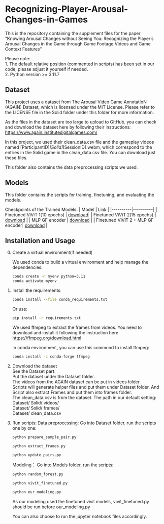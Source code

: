 # Recognizing-Player-Arousal-Changes-in-Games
This is the repository containing the supplement files for the paper "Knowing Arousal Changes without Seeing You: Recognizing the Player’s Arousal Changes in the Game through Game Footage Videos and Game Context Features"  

Please note:    
    1. The default relative position (commented in scripts) has been set in our code, please adjust it yourself if needed.   
    2. Python version >= 3.11.7  


## Dataset
This project uses a dataset from The Arousal Video Game AnnotatIoN (AGAIN) Dataset, which is licensed under the MIT License. Please refer to the LICENSE file in the Solid folder under this folder for more information.  

As the files in the dataset are too large to upload to GitHub, you can check and download the dataset here by following their instructions: https://www.again.institutedigitalgames.com/   

In this project, we used their clean_data.csv file and the gameplay videos named [ParticipantID]_[Solid]_[SessionID].webm, which correspond to the entries in the Solid game in the clean_data.csv file. You can download just these files.

This folder also contains the data preprocessing scripts we used.

## Models
This folder contains the scripts for training, finetuning, and evaluating the models.

Checkpoints of the Trained Models:
| Model | Link |
|----------|----------|
| Finetuned ViViT 1(10 epochs) | [download](https://drive.google.com/drive/folders/1VSUL2-XHr5sp_mtwJcTGwJoa8KNb-OnY?usp=drive_link)| 
| Finetuned ViViT 2(15 epochs) | [download](https://drive.google.com/drive/folders/14x9Qb2qxn5HpwJLQPoRkjNAhbo8MnSGZ?usp=drive_link) |
| MLP GF encoder | [download](https://drive.google.com/file/d/1rT1j6ugatiFsV0I52X3Cen2BEsqVhHoh/view?usp=drive_link) |
| Finetuned ViViT 2 + MLP GF encoder|  [download](https://drive.google.com/file/d/1Ya_u_72jQxs63orvLeVjxYNtWXmx2Cn_/view?usp=drive_link)  |


## Installation and Usage
0. Create a virtual environment(if needed)    

    We used conda to build a virtual environment and help manage the dependencies:
    ```bash
    conda create -n myenv python=3.11  
    conda activate myenv 
    ```
    
1. Install the requirements:
    ```bash
    conda install --file conda_requirements.txt
    ```
    Or use:
    ```bash
    pip install -r requirements.txt
    ```
    We used ffmpeg to extract the frames from videos. You need to download and install it following the instruction here:
    https://ffmpeg.org/download.html
   
    In conda environment, you can use this commond to install ffmpeg:
    ```bash
    conda install -c conda-forge ffmpeg
    ```

2. Download the dataset  
   See the Dataset part.    
   Put the dataset under the Dataset folder.   
   The videos from the AGAIN dataset can be put in videos folder.  
   Scripts will generate helper files and put them under Dataset folder. And Script also extract Frames and put them into frames folder.    
   The clean_data.csv is from the dataset.
   The path in our default setting:  
   Dataset/ Solid/ videos/   
   Dataset/ Solid/ frames/       
   Dataset/ clean_data.csv


4. Run scripts:
   Data preprocessing:
   Go into Dataset folder, run the scripts one by one:
   ```bash
   python prepare_sample_pair.py
   ```
   ```bash
   python extract_frames.py
   ```
   ```bash
   python update_pairs.py
   ```

   Modeling：
   Go into Models folder, run the scripts:
   ```bash
   python random_forest.py
   ```
   ```bash
   python vivit_finetuned.py
   ```
   ```bash
   python our_modeling.py
   ```
   As our modeling used the finetuned vivit models, vivit_finetuned.py should be run before our_modeling.py

   You can also choose to run the jupyter notebook files accordingly.









